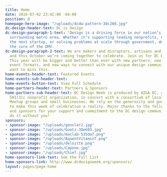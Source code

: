 ```yaml
---
title: Home
date: 2016-07-02 23:42:00 -04:00
position: 0
homepage-hero-image: "/uploads/dcdw-pattern-38c20d.jpg"
dc-design-header-text: DC is Design
dc-design-paragraph-1-text: 'Design is a driving force in our nation’s capital and
  surrounding metro area. Whether it’s supporting leading nonprofits, engineering
  the next startup, or solving problems at scale through government, design is at
  the core of the DMV. '
dc-design-paragraph-2-text: We are makers and disruptors, artisans and tech geeks,
  and this October we’re coming together to celebrate. Join us for DC Design Week.
  This year will be bigger and better than ever with new partners, new venues, new
  event formats, and new ways to connect with our unique design community. You won’t
  want to miss this.
home-events-header-text: Featured Events
home-events-sub-header-text: 
home-events-button-text: View Full Schedule
home-partners-header-text: Partners & Sponsors
home-partners-sub-header-text: DC Design Week is produced by AIGA DC, a volunteer-run,
  501(3)c nonprofit organization, in concert with a consortium of local associations,
  Meetup groups and small businesses. We rely on the generosity and goodness of others
  to make this week of celebration a reality. Major thanks to the following partners
  and sponsors for your support and commitment to the DC design community. We couldn't
  do it without you!
sponsors:
- sponsor-image: "/uploads/gensler2.jpg"
- sponsor-image: "/uploads/Goetz-38e603.jpg"
- sponsor-image: "/uploads/maclab-535da7.png"
- sponsor-image: "/uploads/AquentVitaminT.png"
- sponsor-image: "/uploads/deloitte.png"
- sponsor-image: "/uploads/Capone.jpg"
- sponsor-image: "/uploads/Chief.jpg"
home-sponsors-link-text: See the Full List
home-sponsors-link: http://www.dcdesignweek.org/sponsors/
layout: pages/page-home
---
```



